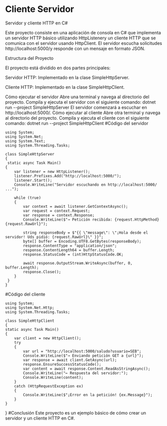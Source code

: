 # Cliente Servidor
Servidor y cliente HTTP en C#  

Este proyecto consiste en una aplicación de consola en C# que implementa un servidor HTTP básico utilizando HttpListenery un cliente HTTP que se comunica con el servidor usando HttpClient. El servidor escucha solicitudes http://localhost:5000/y responde con un mensaje en formato JSON.  

Estructura del Proyecto  

El proyecto está dividido en dos partes principales:  

Servidor HTTP: Implementado en la clase SimpleHttpServer.  

Cliente HTTP: Implementado en la clase SimpleHttpClient.  

Cómo ejecutar el servidor
Abre una terminal y navega al directorio del proyecto.
Compila y ejecuta el servidor con el siguiente comando:
    dotnet run --project SimpleHttpServer
El servidor comenzará a escuchar en http://localhost:5000/.
Cómo ejecutar al cliente
Abre otra terminal y navega al directorio del proyecto.
Compila y ejecuta el cliente con el siguiente comando:
   dotnet run --project SimpleHttpClient
#Código del servidor

    using System;
    using System.Net;
    using System.Text;
    using System.Threading.Tasks;

    class SimpleHttpServer
    {
     static async Task Main()
    {
        var listener = new HttpListener();
        listener.Prefixes.Add("http://localhost:5000/");
        listener.Start();
        Console.WriteLine("Servidor escuchando en http://localhost:5000/ ...");

        while (true)
        {
            var context = await listener.GetContextAsync();
            var request = context.Request;
            var response = context.Response;
            Console.WriteLine($"→ Petición recibida: {request.HttpMethod} {request.RawUrl}");

            string responseBody = $"{{ \"message\": \"¡Hola desde el servidor! Uds pidió: {request.RawUrl}\" }}";
            byte[] buffer = Encoding.UTF8.GetBytes(responseBody);
            response.ContentType = "application/json";
            response.ContentLength64 = buffer.Length;
            response.StatusCode = (int)HttpStatusCode.OK;

            await response.OutputStream.WriteAsync(buffer, 0, buffer.Length);
            response.Close();
        }
     }
    }

#Código del cliente

    using System;
    using System.Net.Http;
    using System.Threading.Tasks;

    class SimpleHttpClient
    {
    static async Task Main()
    {
        var client = new HttpClient();
        try
        {
            var url = "http://localhost:5000/saludo?usuario=SEB";
            Console.WriteLine($"→ Enviando petición GET a {url}");
            var response = await client.GetAsync(url);
            response.EnsureSuccessStatusCode();
            var content = await response.Content.ReadAsStringAsync();
            Console.WriteLine("← Respuesta del servidor:");
            Console.WriteLine(content);
        }
        catch (HttpRequestException ex)
        {
            Console.WriteLine($"¡Error en la petición! {ex.Message}");
        }
    }
   }
#Conclusión
Este proyecto es un ejemplo básico de cómo crear un servidor y un cliente HTTP en C#.
